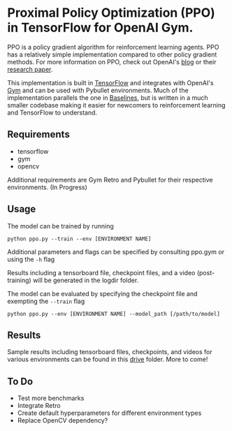 # Proximal Policy Optimization (PPO) in TensorFlow for OpenAI Gym.

PPO is a policy gradient algorithm for reinforcement learning agents. PPO has a relatively simple implementation compared to other policy gradient methods. For more information on PPO, check out OpenAI's [blog](https://blog.openai.com/openai-baselines-ppo/) or their [research paper](https://arxiv.org/pdf/1707.06347.pdf).

This implementation is built in [TensorFlow](https://www.tensorflow.org/) and integrates with OpenAI's [Gym](https://github.com/openai/gym) and can be used with Pybullet environments. Much of the implementation parallels the one in [Baselines](https://github.com/openai/baselines), but is written in a much smaller codebase making it easier for newcomers to reinforcement learning and TensorFlow to understand.

## Requirements

- tensorflow
- gym
- opencv

Additional requirements are Gym Retro and Pybullet for their respective environments. (In Progress)

## Usage

The model can be trained by running

```
python ppo.py --train --env [ENVIRONMENT NAME]
```

Additional parameters and flags can be specified by consulting ppo.gym or using the `-h` flag

Results including a tensorboard file, checkpoint files, and a video (post-training) will be generated in the logdir folder. 

The model can be evaluated by specifying the checkpoint file and exempting the `--train` flag

```
python ppo.py --env [ENVIRONMENT NAME] --model_path [/path/to/model]
```

## Results

Sample results including tensorboard files, checkpoints, and videos for various environments can be found in this [drive](https://drive.google.com/open?id=1loDFC9sYeuiTQXSbR94iHEH3A-P2ihcy) folder. More to come!

## To Do

- Test more benchmarks
- Integrate Retro
- Create default hyperparameters for different environment types
- Replace OpenCV dependency?
